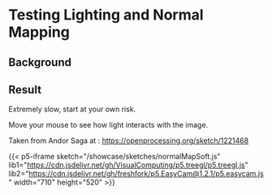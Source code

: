 # Testing Lighting and Normal Mapping

## Background

## Result

Extremely slow, start at your own risk.

Move your mouse to see how light interacts with the image.

Taken from Andor Saga at : https://openprocessing.org/sketch/1221468

{{< p5-iframe sketch="/showcase/sketches/normalMapSoft.js"  lib1="https://cdn.jsdelivr.net/gh/VisualComputing/p5.treegl/p5.treegl.js" lib2="https://cdn.jsdelivr.net/gh/freshfork/p5.EasyCam@1.2.1/p5.easycam.js" width="710" height="520" >}}